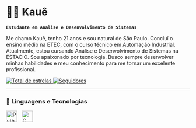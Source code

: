 # 👨🏻 Kauê

**`Estudante em Analise e Desenvolvimento de Sistemas`**

Me chamo Kauê, tenho 21 anos e sou natural de São Paulo. Concluí o ensino médio na ETEC, com o curso técnico em Automação Industrial. Atualmente, estou cursando Análise e Desenvolvimento de Sistemas na ESTACIO. Sou apaixonado por tecnologia. Busco sempre desenvolver minhas habilidades e meu conhecimento para me tornar um excelente profissional.

<p align="left">
    <a href="https://github.com/iamKwe?tab=repositories&sort=stargazers">
        <img 
            alt="Total de estrelas" 
            title="Total de estrelas GitHub" 
            src="https://custom-icon-badges.demolab.com/github/stars/iamKwe?color=55960c&style=for-the-badge&labelColor=488207&logo=star&label=estrelas"
        />
    </a>
    <a href="https://github.com/iamKwe?tab=followers">
        <img 
            alt="Seguidores" 
            title="Me siga no GitHub" 
            src="https://custom-icon-badges.demolab.com/github/followers/iamKwe?color=236ad3&labelColor=1155ba&style=for-the-badge&logo=github&label=Seguidores&logoColor=white"
        />
    </a>
</p>

---

### 🤖 Linguagens e Tecnologias

<img  
    align="left" 
    alt="Python" 
    title="Python"
    width="30px" 
    style="padding-right: 10px;" 
    src="https://cdn.jsdelivr.net/gh/devicons/devicon@latest/icons/python/python-original.svg" 
/>
 
<img  
    align="left" 
    alt="C" 
    title="C"
    width="30px" 
    style="padding-right: 10px;" 
    src="https://cdn.jsdelivr.net/gh/devicons/devicon@latest/icons/c/c-original.svg" 
/>
<br/>
<br/>
